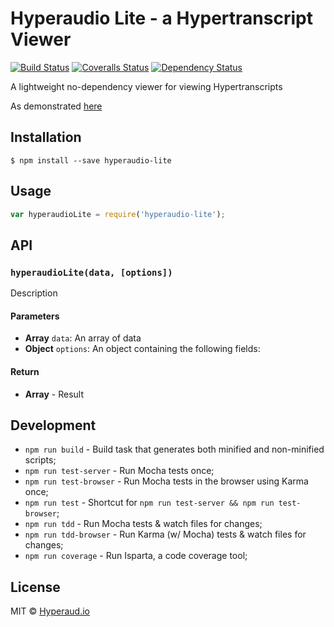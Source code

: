 # Hyperaudio Lite - a Hypertranscript Viewer
[![Build Status][travis-image]][travis-url]
[![Coveralls Status][coveralls-image]][coveralls-url]
[![Dependency Status][depstat-image]][depstat-url]

A lightweight no-dependency viewer for viewing Hypertranscripts

As demonstrated [here](http://hyperaud.io/lab/halite/)

## Installation

```
$ npm install --save hyperaudio-lite
```

## Usage
```js
var hyperaudioLite = require('hyperaudio-lite');
```

## API

### `hyperaudioLite(data, [options])`
Description

#### Parameters
- **Array** `data`: An array of data
- **Object** `options`: An object containing the following fields:

#### Return
- **Array** - Result

## Development
- `npm run build` - Build task that generates both minified and non-minified scripts;
- `npm run test-server` - Run Mocha tests once;
- `npm run test-browser` - Run Mocha tests in the browser using Karma once;
- `npm run test` - Shortcut for `npm run test-server && npm run test-browser`;
- `npm run tdd` - Run Mocha tests & watch files for changes;
- `npm run tdd-browser` - Run Karma (w/ Mocha) tests & watch files for changes;
- `npm run coverage` - Run Isparta, a code coverage tool;

## License
MIT © [Hyperaud.io](http://github.com/hyperaudio)

[travis-url]: https://travis-ci.org/hyperaudio/hyperaudio-lite
[travis-image]: https://img.shields.io/travis/hyperaudio/hyperaudio-lite.svg?style=flat-square

[coveralls-url]: https://coveralls.io/r/hyperaudio/hyperaudio-lite
[coveralls-image]: https://img.shields.io/coveralls/hyperaudio/hyperaudio-lite.svg?style=flat-square

[depstat-url]: https://david-dm.org/hyperaudio/hyperaudio-lite
[depstat-image]: https://david-dm.org/hyperaudio/hyperaudio-lite.svg?style=flat-square
